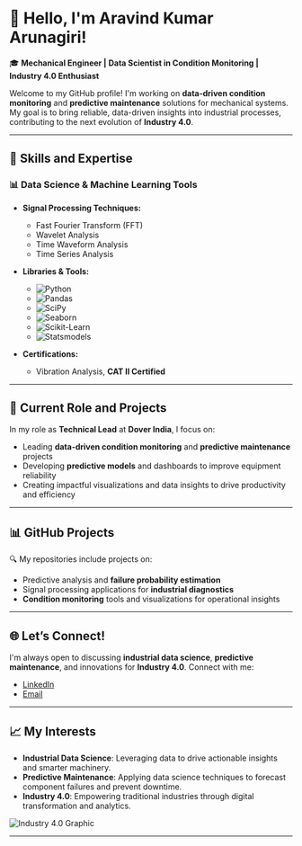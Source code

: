 # 👋 Hello, I'm Aravind Kumar Arunagiri!

🎓 **Mechanical Engineer | Data Scientist in Condition Monitoring | Industry 4.0 Enthusiast**

Welcome to my GitHub profile! I'm working on **data-driven condition monitoring** and **predictive maintenance** solutions for mechanical systems. My goal is to bring reliable, data-driven insights into industrial processes, contributing to the next evolution of **Industry 4.0**.

<!-- Add a graphic relevant to condition monitoring or data science in industry -->

---

## 🔧 Skills and Expertise

### 📊 Data Science & Machine Learning Tools

- **Signal Processing Techniques:**
  - Fast Fourier Transform (FFT)
  - Wavelet Analysis
  - Time Waveform Analysis
  - Time Series Analysis

- **Libraries & Tools:**
  - ![Python](https://img.shields.io/badge/Python-3670A0?style=for-the-badge&logo=python&logoColor=ffdd54)
  - ![Pandas](https://img.shields.io/badge/Pandas-150458?style=for-the-badge&logo=pandas&logoColor=white)
  - ![SciPy](https://img.shields.io/badge/SciPy-8CAAE6?style=for-the-badge&logo=scipy&logoColor=white)
  - ![Seaborn](https://img.shields.io/badge/Seaborn-3776AB?style=for-the-badge&logo=python&logoColor=white)
  - ![Scikit-Learn](https://img.shields.io/badge/scikit--learn-F7931E?style=for-the-badge&logo=scikit-learn&logoColor=white)
  - ![Statsmodels](https://img.shields.io/badge/Statsmodels-2C2D72?style=for-the-badge&logo=python&logoColor=white)

- **Certifications:**
  - Vibration Analysis, **CAT II Certified**

---

## 💼 Current Role and Projects

In my role as **Technical Lead** at **Dover India**, I focus on:

- Leading **data-driven condition monitoring** and **predictive maintenance** projects
- Developing **predictive models** and dashboards to improve equipment reliability
- Creating impactful visualizations and data insights to drive productivity and efficiency

---

## 📊 GitHub Projects

🔍 My repositories include projects on:

- Predictive analysis and **failure probability estimation**
- Signal processing applications for **industrial diagnostics**
- **Condition monitoring** tools and visualizations for operational insights
---

## 🌐 Let’s Connect!

I'm always open to discussing **industrial data science**, **predictive maintenance**, and innovations for **Industry 4.0**. Connect with me:

- [LinkedIn](https://www.linkedin.com/in/your-linkedin-profile)
- [Email](mailto:your-email@example.com)

---

## 📈 My Interests

- **Industrial Data Science**: Leveraging data to drive actionable insights and smarter machinery.
- **Predictive Maintenance**: Applying data science techniques to forecast component failures and prevent downtime.
- **Industry 4.0**: Empowering traditional industries through digital transformation and analytics.

![Industry 4.0 Graphic](https://img.shields.io/badge/Industry%204.0-0A66C2?style=for-the-badge)
<!-- Add a relevant image that reflects your interest in Industry 4.0 or industrial data science -->

---
